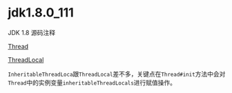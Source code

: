 # jdk1.8.0_111
JDK 1.8 源码注释

[Thread](src/java/lang/Thread)

[ThreadLocal](src/java/lang/ThreadLocal)

`InheritableThreadLoca`跟`ThreadLocal`差不多，关键点在`Thread#init`方法中会对`Thread`中的实例变量`inheritableThreadLocals`进行赋值操作。


